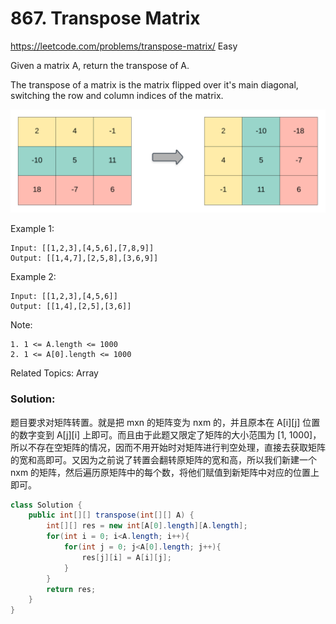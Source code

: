 # 867. Transpose Matrix
<https://leetcode.com/problems/transpose-matrix/>
Easy

Given a matrix A, return the transpose of A.

The transpose of a matrix is the matrix flipped over it's main diagonal, switching the row and column indices of the matrix.

![alt text](../resources/hint_transpose.png)

Example 1:

    Input: [[1,2,3],[4,5,6],[7,8,9]]
    Output: [[1,4,7],[2,5,8],[3,6,9]]
Example 2:

    Input: [[1,2,3],[4,5,6]]
    Output: [[1,4],[2,5],[3,6]]

Note:

    1. 1 <= A.length <= 1000
    2. 1 <= A[0].length <= 1000


Related Topics: Array


### Solution: 
题目要求对矩阵转置。就是把 mxn 的矩阵变为 nxm 的，并且原本在 A[i][j] 位置的数字变到 A[j][i] 上即可。而且由于此题又限定了矩阵的大小范围为 [1, 1000]，所以不存在空矩阵的情况，因而不用开始时对矩阵进行判空处理，直接去获取矩阵的宽和高即可。又因为之前说了转置会翻转原矩阵的宽和高，所以我们新建一个 nxm 的矩阵，然后遍历原矩阵中的每个数，将他们赋值到新矩阵中对应的位置上即可。

```java
class Solution {
    public int[][] transpose(int[][] A) {
        int[][] res = new int[A[0].length][A.length];
        for(int i = 0; i<A.length; i++){
            for(int j = 0; j<A[0].length; j++){
                res[j][i] = A[i][j];
            }
        }
        return res;
    }
}
```